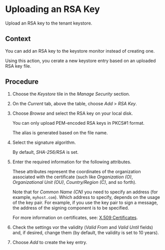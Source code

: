 <!-- loiob8ba4a3d62054775bb8264f6e31b8d71 -->

# Uploading an RSA Key

Upload an RSA key to the tenant keystore.



<a name="loiob8ba4a3d62054775bb8264f6e31b8d71__context_pfb_ssq_bwb"/>

## Context

You can add an RSA key to the keystore monitor instead of creating one.

Using this action, you cerate a new keystore entry based on an uploaded RSA key file.



<a name="loiob8ba4a3d62054775bb8264f6e31b8d71__steps_udb_ssq_bwb"/>

## Procedure

1.  Choose the *Keystore* tile in the *Manage Security* section.

2.  On the *Current* tab, above the table, choose *Add* \> *RSA Key*.

3.  Choose *Browse* and select the RSA key on your local disk.

    You can only upload PEM-encoded RSA keys in PKCS\#1 format.

    The alias is generated based on the file name.

4.  Select the signature algorithm.

    By default, *SHA-256/RSA* is set.

5.  Enter the required information for the following attributes.

    These attributes represent the coordinates of the organization associated with the certificate \(such like *Organization \(O\)*, *Organizational Unit \(OU\)*, *Country/Region \(C\)*, and so forth\).

    Note that for *Common Name \(CN\)* you need to specify an address \(for example, `myhost.com`\). Which address to specify, depends on the usage of the key pair. For example, if you use the key pair to sign a message, the address of the signing component is to be specified.

    For more information on certificates, see: [X.509 Certificates](../ConnectionSetup/x-509-certificates-8d38a83.md).

6.  Check the settings vor the validity \(*Valid From* and *Valid Until* fields\) and, if desired, change them \(by default, the validity is set to 10 years\).

7.  Choose *Add* to create the key entry.


